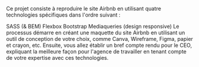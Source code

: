 Ce projet consiste à reproduire le site Airbnb en utilisant quatre technologies spécifiques dans l'ordre suivant :

SASS (& BEM)
Flexbox
Bootstrap
Mediaqueries (design responsive)
Le processus démarre en créant une maquette du site Airbnb en utilisant un outil de conception de votre choix, comme Canva, Wireframe, Figma, papier et crayon, etc. Ensuite, vous allez établir un bref compte rendu pour le CEO, expliquant la meilleure façon pour l'agence de travailler en tenant compte de votre expertise avec ces technologies.
